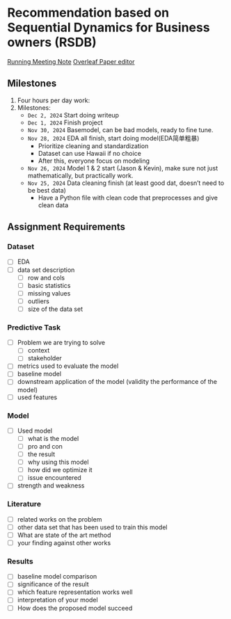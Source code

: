 # Recommendation based on Sequential Dynamics for Business owners (RSDB)
[Running Meeting Note](https://docs.google.com/document/d/1wip-kDJHyLVldHFIrES-p2NLOI2Qk7_ww8qfhiIvoc4/edit?usp=sharing)
[Overleaf Paper editor](https://www.overleaf.com/project/6747b9894eb6b872537547be)

## Milestones
1. Four hours per day work:
2. Milestones:
    - `Dec 2, 2024` Start doing writeup
    - `Dec 1, 2024` Finish project
    - `Nov 30, 2024` Basemodel, can be bad models, ready to fine tune.
    - `Nov 28, 2024` EDA all finish, start doing model(EDA简单粗暴)
        - Prioritize cleaning and standardization
        - Dataset can use Hawaii if no choice
        - After this, everyone focus on modeling
    - `Nov 26, 2024` Model 1 & 2 start (Jason & Kevin), make sure not just mathematically, but practically work.
    - `Nov 25, 2024` Data cleaning finish (at least good dat, doesn’t need to be best data)
        - Have a Python file with clean code that preprocesses and give clean data

## Assignment Requirements
### Dataset
- [ ]  EDA
- [ ]  data set description
    - [ ]  row and cols
    - [ ]  basic statistics
    - [ ]  missing values
    - [ ]  outliers
    - [ ]  size of the data set

### Predictive Task
- [ ]  Problem we are trying to solve
    - [ ]  context
    - [ ]  stakeholder
- [ ]  metrics used to evaluate the model
- [ ]  baseline model
- [ ]  downstream application of the model (validity the performance of the model)
- [ ]  used features

### Model
- [ ]  Used model
    - [ ]  what is the model
    - [ ]  pro and con
    - [ ]  the result
    - [ ]  why using this model
    - [ ]  how did we optimize it
    - [ ]  issue encountered
- [ ]  strength and weakness

### Literature
- [ ]  related works on the problem
- [ ]  other data set that has been used to train this model
- [ ]  What are state of the art method
- [ ]  your finding against other works

### Results
- [ ]  baseline model comparison
- [ ]  significance of the result
- [ ]  which feature representation works well
- [ ]  interpretation of your model
- [ ]  How does the proposed model succeed
